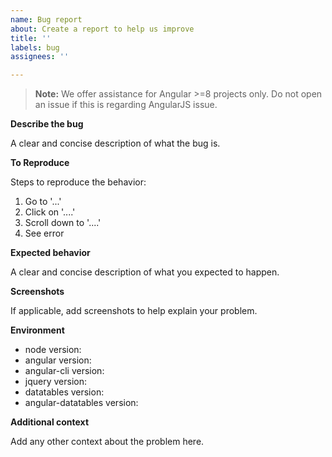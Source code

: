 ```yaml
---
name: Bug report
about: Create a report to help us improve
title: ''
labels: bug
assignees: ''

---
```


> **Note:** We offer assistance for Angular >=8 projects only. Do not open an issue if this is regarding AngularJS issue.

**Describe the bug**

A clear and concise description of what the bug is.

**To Reproduce**

Steps to reproduce the behavior:
1. Go to '...'
2. Click on '....'
3. Scroll down to '....'
4. See error

**Expected behavior**

A clear and concise description of what you expected to happen.

**Screenshots**

If applicable, add screenshots to help explain your problem.

**Environment**
- node version: 
- angular version: 
- angular-cli version: 
- jquery version: 
- datatables version: 
- angular-datatables version: 

**Additional context**

Add any other context about the problem here.
